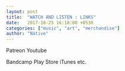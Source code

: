 ```yaml
---
layout: post
title:  "WATCH AND LISTEN : LINKS"
date:   2017-10-25 16:18:00 +0530
categories: ["music", "art", "merchandise"]
author: "Native"
---
```

Patreon
Youtube

Bandcamp
Play Store
iTunes
etc.
